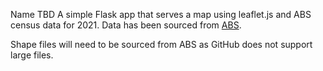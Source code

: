 Name TBD
A simple Flask app that serves a map using leaflet.js and ABS census data for 2021.
Data has been sourced from [ABS](www.abs.gov.au).

Shape files will need to be sourced from ABS as GitHub does not support large files.